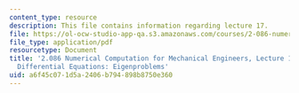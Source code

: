 ```yaml
---
content_type: resource
description: This file contains information regarding lecture 17.
file: https://ol-ocw-studio-app-qa.s3.amazonaws.com/courses/2-086-numerical-computation-for-mechanical-engineers-spring-2013/a6f45c071d5a2406b794898b8750e360_MIT2_086S13_lecture17.pdf
file_type: application/pdf
resourcetype: Document
title: '2.086 Numerical Computation for Mechanical Engineers, Lecture 17: Ordinary
  Differential Equations: Eigenproblems'
uid: a6f45c07-1d5a-2406-b794-898b8750e360
---
```

